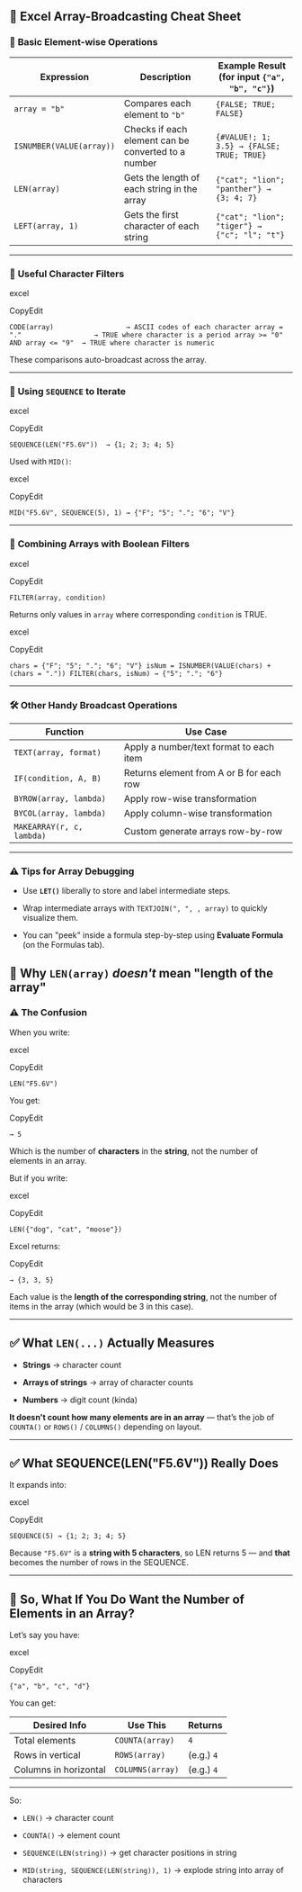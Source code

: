 ## 🧠 **Excel Array-Broadcasting Cheat Sheet**

### 🎯 **Basic Element-wise Operations**

|Expression|Description|Example Result (for input `{"a", "b", "c"}`)|
|---|---|---|
|`array = "b"`|Compares each element to `"b"`|`{FALSE; TRUE; FALSE}`|
|`ISNUMBER(VALUE(array))`|Checks if each element can be converted to a number|`{#VALUE!; 1; 3.5} → {FALSE; TRUE; TRUE}`|
|`LEN(array)`|Gets the length of each string in the array|`{"cat"; "lion"; "panther"} → {3; 4; 7}`|
|`LEFT(array, 1)`|Gets the first character of each string|`{"cat"; "lion"; "tiger"} → {"c"; "l"; "t"}`|

---

### 🧪 **Useful Character Filters**

excel

CopyEdit

`CODE(array)                  → ASCII codes of each character array = "."                  → TRUE where character is a period array >= "0" AND array <= "9"  → TRUE where character is numeric`

These comparisons auto-broadcast across the array.

---

### 🔁 **Using `SEQUENCE` to Iterate**

excel

CopyEdit

`SEQUENCE(LEN("F5.6V"))  → {1; 2; 3; 4; 5}`

Used with `MID()`:

excel

CopyEdit

`MID("F5.6V", SEQUENCE(5), 1) → {"F"; "5"; "."; "6"; "V"}`

---

### 🧩 **Combining Arrays with Boolean Filters**

excel

CopyEdit

`FILTER(array, condition)`

Returns only values in `array` where corresponding `condition` is TRUE.

excel

CopyEdit

`chars = {"F"; "5"; "."; "6"; "V"} isNum = ISNUMBER(VALUE(chars) + (chars = ".")) FILTER(chars, isNum) → {"5"; "."; "6"}`

---

### 🛠️ **Other Handy Broadcast Operations**

|Function|Use Case|
|---|---|
|`TEXT(array, format)`|Apply a number/text format to each item|
|`IF(condition, A, B)`|Returns element from A or B for each row|
|`BYROW(array, lambda)`|Apply row-wise transformation|
|`BYCOL(array, lambda)`|Apply column-wise transformation|
|`MAKEARRAY(r, c, lambda)`|Custom generate arrays row-by-row|

---

### ⚠️ **Tips for Array Debugging**

- Use **`LET()`** liberally to store and label intermediate steps.
    
- Wrap intermediate arrays with `TEXTJOIN(", ", , array)` to quickly visualize them.
    
- You can "peek" inside a formula step-by-step using **Evaluate Formula** (on the Formulas tab).

## 🧠 Why `LEN(array)` _doesn't_ mean "length of the array"

### ⚠️ The Confusion

When you write:

excel

CopyEdit

`LEN("F5.6V")`

You get:

CopyEdit

`→ 5`

Which is the number of **characters** in the **string**, not the number of elements in an array.

But if you write:

excel

CopyEdit

`LEN({"dog", "cat", "moose"})`

Excel returns:

CopyEdit

`→ {3, 3, 5}`

Each value is the **length of the corresponding string**, not the number of items in the array (which would be 3 in this case).

---

## ✅ What `LEN(...)` Actually Measures

- **Strings** → character count
    
- **Arrays of strings** → array of character counts
    
- **Numbers** → digit count (kinda)
    

**It doesn't count how many elements are in an array** — that’s the job of `COUNTA()` or `ROWS()` / `COLUMNS()` depending on layout.

---

## ✅ What SEQUENCE(LEN("F5.6V")) Really Does

It expands into:

excel

CopyEdit

`SEQUENCE(5) → {1; 2; 3; 4; 5}`

Because `"F5.6V"` is a **string with 5 characters**, so LEN returns 5 — and **that** becomes the number of rows in the SEQUENCE.

---

## 🧩 So, What If You Do Want the Number of Elements in an Array?

Let’s say you have:

excel

CopyEdit

`{"a", "b", "c", "d"}`

You can get:

|Desired Info|Use This|Returns|
|---|---|---|
|Total elements|`COUNTA(array)`|`4`|
|Rows in vertical|`ROWS(array)`|(e.g.) `4`|
|Columns in horizontal|`COLUMNS(array)`|(e.g.) `4`|

---

So:

- `LEN()` → character count
    
- `COUNTA()` → element count
    
- `SEQUENCE(LEN(string))` → get character positions in string
    
- `MID(string, SEQUENCE(LEN(string)), 1)` → explode string into array of characters